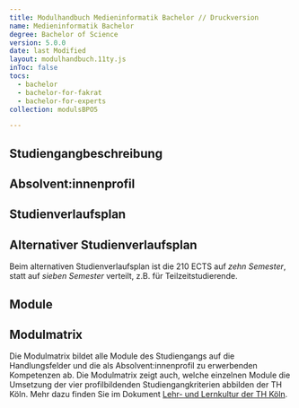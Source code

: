 ```yaml
---
title: Modulhandbuch Medieninformatik Bachelor // Druckversion
name: Medieninformatik Bachelor
degree: Bachelor of Science
version: 5.0.0
date: last Modified
layout: modulhandbuch.11ty.js
inToc: false
tocs:
  - bachelor
  - bachelor-for-fakrat
  - bachelor-for-experts
collection: modulsBPO5

---
```


## Studiengangbeschreibung
<snippet type="text" id="studiengangsbeschreibung" src="kurzbericht/012-profil-bachelor"></snippet>

## Absolvent\:innenprofil
<snippet type="text" id="absolventinnenprofil-allgemein" src="kurzbericht/130-absolventinnenprofil-allgemein"></snippet>
<snippet type="text" id="absolventinnenprofil-bachelor" src="kurzbericht/132-absolventinnenprofil-bachelor"></snippet>

## Studienverlaufsplan
<snippet type="curriculum" id="curriculum-bachelor" src="curricula/bpo5-standard"></snippet>

## Alternativer Studienverlaufsplan

Beim alternativen Studienverlaufsplan ist die 210 ECTS auf *zehn Semester*, statt auf *sieben Semester* verteilt, z.B. für Teilzeitstudierende.
<snippet type="curriculum" id="curriculum-bachelor" src="curricula/bpo5-alternativ"></snippet>

## Module
<snippet type="modulliste-print" id="modulliste-bachelor" collection="modulsBPO5"></snippet>

## Modulmatrix

Die Modulmatrix bildet alle Module des Studiengangs auf die Handlungsfelder und die als Absolvent:innenprofil zu erwerbenden Kompetenzen ab. Die Modulmatrix zeigt auch, welche einzelnen Module die Umsetzung der vier profilbildenden Studiengangkriterien abbilden der TH Köln. Mehr dazu finden Sie im Dokument [Lehr- und Lernkultur der TH Köln](https://www.th-koeln.de/mam/downloads/deutsch/hochschule/profil/qualitaetsmanagement/strategische_leitlinien_zu_lehre_und_studium.pdf).

<snippet type="modulmatrix" id="modulmatrix-bachelor" collection="modulsBPO5" programme="bachelor"></snippet>

